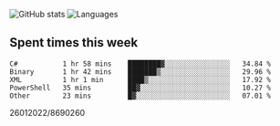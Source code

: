 ![GitHub stats](https://github-readme-stats.vercel.app/api?username=emipa606&theme=github_dark&show_icons=true) 
![Languages](https://github-readme-stats.vercel.app/api/top-langs/?username=emipa606&theme=github_dark&layout=compact)

## Spent times this week
<!--START_SECTION:waka-->

```text
C#           1 hr 58 mins    ████████▓░░░░░░░░░░░░░░░░   34.84 %
Binary       1 hr 42 mins    ███████▒░░░░░░░░░░░░░░░░░   29.96 %
XML          1 hr 1 min      ████▒░░░░░░░░░░░░░░░░░░░░   17.92 %
PowerShell   35 mins         ██▓░░░░░░░░░░░░░░░░░░░░░░   10.27 %
Other        23 mins         █▓░░░░░░░░░░░░░░░░░░░░░░░   07.01 %
```

<!--END_SECTION:waka-->


26012022/8690260
